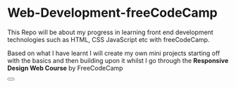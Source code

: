 # Web-Development-freeCodeCamp
This Repo will be about my progress in learning front end development technologies such as HTML, CSS JavaScript etc with freeCodeCamp. 

Based on what I have learnt I will create my own mini projects starting off with the basics and then building upon it whilst I go through the <strong>Responsive Design Web Course</strong> by FreeCodeCamp

<button><a href="Learn HTML\index.html"></a></button>

